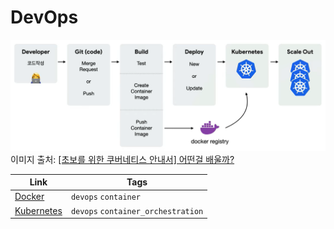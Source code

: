 # DevOps

![DevOps Flow](images/devops_flow.png)
이미지 출처: [[초보를 위한 쿠버네티스 안내서] 어떤걸 배울까?](https://youtu.be/c4boZ4iFStg?t=40)

| Link                        | Tags                               |
| --------------------------- | ---------------------------------- |
| [Docker](docker.md)         | `devops` `container`               |
| [Kubernetes](kubernetes.md) | `devops` `container_orchestration` |
